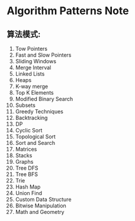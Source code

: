 # Algorithm Patterns Note

## 算法模式:
1. Tow Pointers
2. Fast and Slow Pointers
3. Sliding Windows
4. Merge Interval
5. Linked Lists
6. Heaps
7. K-way merge
8. Top K Elements
9. Modified Binary Search
10. Subsets
11. Greedy Techniques
12. Backtracking
13. DP
14. Cyclic Sort
15. Topological Sort
16. Sort and Search
17. Matrices
18. Stacks
19. Graphs
20. Tree DFS
21. Tree BFS
22. Trie
23. Hash Map
24. Union Find
25. Custom Data Structure
26. Bitwise Manipulation
27. Math and Geometry